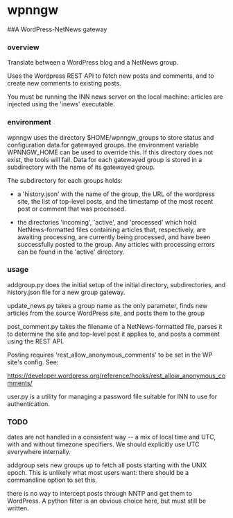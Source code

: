 # wpnngw
##A WordPress-NetNews gateway

### overview

Translate between a WordPress blog and a NetNews group.

Uses the Wordpress REST API to fetch new posts and comments, and to 
create new comments to existing posts.

You must be running the INN news server on the local machine: articles 
are injected using the 'inews' executable.

### environment

wpnngw uses the directory $HOME/wpnngw_groups to store status and 
configuration data for gatewayed groups.  the environment variable 
WPNNGW_HOME can be used to override this.  If this directory does not 
exist, the tools will fail.  Data for each gatewayed group is stored in a subdirectory with the name 
of its gatewayed group.  

The subdirectory for each groups holds:

 * a 'history.json' with the name of the group, the URL of the 
wordpress site, the list of top-level posts, and the timestamp of the 
most recent post or comment that was processed.

 * the directories 'incoming', 'active', and 'processed' which hold 
NetNews-formatted files containing articles that, respectively, are 
awaiting processing, are currently being processed, and have been 
successfully posted to the group.  Any articles with processing errors 
can be found in the 'active' directory.

### usage

addgroup.py does the initial setup of the initial directory, 
subdirectories, and history.json file for a new group gateway.

update_news.py takes a group name as the only parameter, finds new 
articles from the source WordPress site, and posts them to the group

post_comment.py takes the filename of a NetNews-formatted file, parses 
it to determine the site and top-level post it applies to, and posts a 
comment using the REST API.

Posting requires 'rest_allow_anonymous_comments' to be set in the WP
site's config. See:

https://developer.wordpress.org/reference/hooks/rest_allow_anonymous_comments/

user.py is a utility for managing a password file suitable for INN to 
use for authentication.

### TODO

dates are not handled in a consistent way -- a mix of local time and 
UTC, with and without timezone specifiers.  We should explicitly use UTC 
everywhere internally.

addgroup sets new groups up to fetch all posts starting with the UNIX 
epoch.  This is unlikely what most users want: there should be a 
commandline option to set this.

there is no way to intercept posts through NNTP and get them to 
WordPress.  A python filter is an obvious choice here, but must still be 
written.





